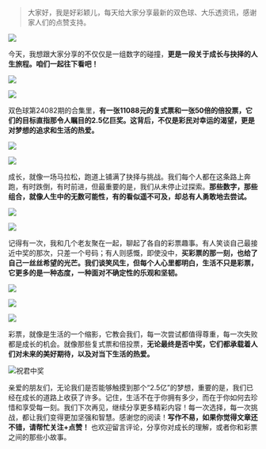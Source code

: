 
> 大家好，我是好彩颖儿，每天给大家分享最新的双色球、大乐透资讯，感谢家人们的点赞支持。

![](https://cdn.jsdelivr.net/gh/wangwenjie1314/PicCDN/2024-7-11/1720660897499-image.png)


今天，我想跟大家分享的不仅仅是一组数字的碰撞，**更是一段关于成长与抉择的人生旅程。咱们一起往下看吧！**

![](https://cdn.jsdelivr.net/gh/wangwenjie1314/PicCDN/2024-7-18/1721274337442-image.png)

![](https://cdn.jsdelivr.net/gh/wangwenjie1314/PicCDN/2024-7-18/1721274343147-image.png)


双色球第24082期的合集里，**有一张11088元的复式票和一张50倍的倍投票，它们的目标直指那令人瞩目的2.5亿巨奖。这背后，不仅是彩民对幸运的渴望，更是对梦想的追求和生活的热爱。**


![](https://cdn.jsdelivr.net/gh/wangwenjie1314/PicCDN/2024-7-18/1721274347926-image.png)

![](https://cdn.jsdelivr.net/gh/wangwenjie1314/PicCDN/2024-7-18/1721274361175-image.png)

成长，就像一场马拉松，跑道上铺满了抉择与挑战。我们每个人都在这条路上奔跑，有时跌倒，有时前进，但最重要的是，我们从未停止过探索。**那些数字，那些组合，就像人生中的无数可能性，有的看似遥不可及，却总有人勇敢地去尝试。**


![](https://cdn.jsdelivr.net/gh/wangwenjie1314/PicCDN/2024-7-18/1721274390339-image.png)

![](https://cdn.jsdelivr.net/gh/wangwenjie1314/PicCDN/2024-7-18/1721274395785-image.png)

记得有一次，我和几个老友聚在一起，聊起了各自的彩票趣事。有人笑谈自己最接近中奖的那次，只差一个号码；有人则感慨，即使没中，**买彩票的那一刻，也给了自己一丝丝希望的光芒。我们谈笑风生，但每个人心里都明白，生活不只是彩票，它更多的是一种态度，一种面对不确定性的乐观和坚韧。**

![](https://cdn.jsdelivr.net/gh/wangwenjie1314/PicCDN/2024-7-18/1721274401432-image.png)

![](https://cdn.jsdelivr.net/gh/wangwenjie1314/PicCDN/2024-7-18/1721274407013-image.png)


![](https://cdn.jsdelivr.net/gh/wangwenjie1314/PicCDN/2024-7-18/1721274413161-image.png)

彩票，就像是生活的一个缩影，它教会我们，每一次尝试都值得尊重，每一次失败都是成长的机会。就像那些复式票和倍投票，**无论最终是否中奖，它们都承载着人们对未来的美好期待，以及对当下生活的热爱。**

![祝君中奖](https://cdn.jsdelivr.net/gh/wangwenjie1314/PicCDN/2024-7-18/1721274618439-image.png)

亲爱的朋友们，无论我们是否能够触摸到那个“2.5亿”的梦想，重要的是，我们已经在成长的道路上收获了许多。记住，生活不在于你拥有多少，而在于你如何去珍惜和享受每一刻。我们下次再见，继续分享更多精彩内容！每一次选择，每一次挑战，都让我们变得更加坚强和智慧。感谢您的阅读！**写作不易，如果你觉得文章还不错，请帮忙关注+点赞！** 也欢迎留言评论，分享你对成长的理解，或者你和彩票之间的那些小故事。




















